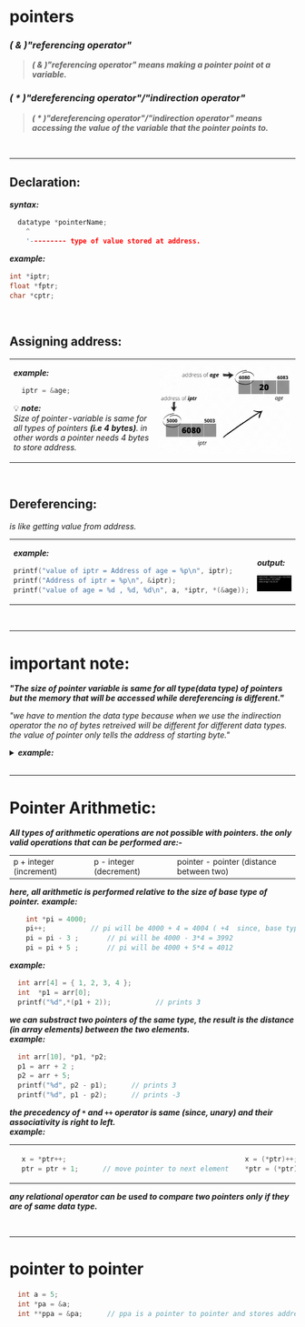 # pointers

### <em>( & )"referencing operator"</em>
>***_( & )"referencing operator" means making a pointer point ot a variable._***

### <em>( * )"dereferencing operator"/"indirection operator"</em>
>***_( * )"dereferencing operator"/"indirection operator" means accessing the value of the variable that the pointer points to._***

<br/>

---
## Declaration:
***syntax:***
```C
  datatype *pointerName;
    ^
    '--------- type of value stored at address.
```

***example:***
```C
int *iptr;
float *fptr;
char *cptr;
```

<br/>


## Assigning address:
<table>
<tr>
<td width="400">
  
***example:***
```C
  iptr = &age;
```

💡 ***note:*** 
<br/>_Size of pointer-variable is same for all types of pointers **(i.e 4 bytes)**. in other words a pointer needs 4 bytes to store address._

</td>
<td width="500">
<img src="../images/assigning address of pointer.gif" alt="assigning address of pointer">

</td>
</tr>
</table>

<br/>


## Dereferencing:
_is like getting value from address._
<table>
<tr>
<td width="400">
  
***example:***
```C
printf("value of iptr = Address of age = %p\n", iptr);
printf("Address of iptr = %p\n", &iptr);
printf("value of age = %d , %d, %d\n", a, *iptr, *(&age));
```
</td>
<td width="500">
 
***output:***
  
<img src="../images/output screen for pointers.png">

</td>
</tr>
</table>

<br/>

---
# important note:
***"The size of pointer variable is same for all type(data type) of pointers but the memory that will be accessed while dereferencing is different."***

_"we have to mention the data type because when we use the indirection operator the no of bytes retreived will be different for different data types.
the value of pointer only tells the address of starting byte."_

<details>
<summary><b><em> example: </b></em></summary>
<p>

suppose we have a pointer iptr which contains address 2000 and when we write ``*iptr`` the compiler knows that it has to access the information starting at address 2000.
<br/> so the compiler will look at the base type of the pointer and will retrieve the information depending on that base type. 
<br/> for example if base type is int then 4 bytes information will be retrieved, and if base type is double then 8 bytes will be retreived and soon.
<img src="../images/example pointer base type new .png" alt="example" width="500">
</p>
</details>

<br/>

---
# Pointer Arithmetic:
***All types of arithmetic operations are not possible with pointers. the only valid operations that can be performed are:-***
<table>
<tr>
	<td>	p + integer (increment)	</td><td>	p - integer (decrement)	</td><td>	pointer - pointer (distance between two) </td>
</tr>
</table>

***here, all arithmetic is performed relative to the size of base type of pointer.***
***example:***
```C
	int *pi = 4000;
	pi++;			// pi will be 4000 + 4 = 4004 ( +4  since, base type of pi is int)
	pi = pi - 3 ;		// pi will be 4000 - 3*4 = 3992
	pi = pi + 5 ;		// pi will be 4000 + 5*4 = 4012
```

***example:***
```C
  int arr[4] = { 1, 2, 3, 4 };
  int  *p1 = arr[0];
  printf("%d",*(p1 + 2));           // prints 3
```

***we can substract two pointers of the same type, the result is the distance (in array elements) between the two elements.***
<br/>***example:***
```C++
  int arr[10], *p1, *p2;
  p1 = arr + 2 ;
  p2 = arr + 5;
  printf("%d", p2 - p1);      // prints 3
  printf("%d", p1 - p2);      // prints -3
```

***the precedency of ``*`` and ``++`` operator is same (since, unary) and their associativity is right to left.*** 
<br/>***example:***
<table>
<tr>
<td>
  
```C
  x = *ptr++;
  ptr = ptr + 1;      // move pointer to next element
```
</td>
<td>
  
```C
  x = (*ptr)++;
  *ptr = (*ptr) + 1;  // increment element value by 1
```
</td>
</tr>
</table>  


***any relational operator can be used to compare two pointers only if they are of same data type.***

<br/>

---

# pointer to pointer

```C
  int a = 5;
  int *pa = &a;
  int **ppa = &pa;      // ppa is a pointer to pointer and stores address of pa.
```

<br/>







